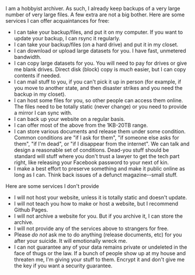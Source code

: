 I am a hobbyist archiver. As such, I already keep backups of a very large number of very large files. A few extra are not a big bother. Here are some services I can offer acquaintances for free:

- I can take your backup/files, and put it on my computer. If you want to update your backup, I can rsync it regularly.
- I can take your backup/files (on a hard drive) and put it in my closet.
- I can download or upload large datasets for you. I have fast, unmetered bandwidth.
- I can copy large datasets for you. You will need to pay for drives or give me blank drives. Direct disk (block) copy is *much* easier, but I can copy contents if needed.
- I can mail stuff to you, if you can't pick it up in person (for example, if you move to another state, and then disaster strikes and you need the backup in my closet).
- I can host some files for you, so other people can access them online. The files need to be totally static (never change) or you need to provide a mirror I can sync with.
- I can back up your website on a regular basis.
- I can offer most of the above from the 1KB-20TB range.
- I can store various documents and release them under some condition. Common conditions are "if I ask for them", "if someone else asks for them", "if I'm dead", or "if I disappear from the internet". We can talk and design a reasonable set of conditions. Dead-you stuff should be standard will stuff where you don't trust a lawyer to get the tech part right, like releasing your Facebook password to your next of kin. 
- I make a best effort to preserve something and make it public online as long as I can. Think back issues of a defunct magazine--small stuff.

Here are some services I don't provide
- I will not host your website, unless it is totally static and doesn't update.
- I will not teach you how to make or host a website, but I recommend Github Pages.
- I will not archive a website for you. But if you archive it, I can store the archive.
- I will not provide any of the services above to strangers for free.
- Please *do not* ask me to do anything (release documents, etc) for you after your suicide. It will emotionally wreck me.
- I can not guarantee any of your data remains private or undeleted in the face of thugs or the law. If a bunch of people show up at my house and threaten me, I'm giving your stuff to them. Encrypt it and don't give me the key if you want a security guarantee.
